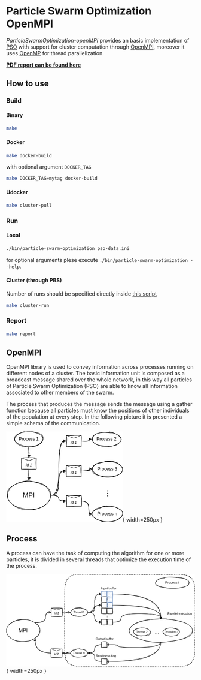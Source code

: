# Particle Swarm Optimization OpenMPI
*ParticleSwarmOptimization-openMPI* provides an basic implementation of [PSO](https://en.wikipedia.org/wiki/Particle_swarm_optimization) with support for cluster computation through [OpenMPI](https://www.open-mpi.org/), moreover it uses [OpenMP](https://www.openmp.org/) for thread parallelization.

<a href="https://fedeizzo.github.io/ParticleSwarmOptimization-OpenMPI/report.pdf" target="_blank"><b>PDF report can be found here</b></a>

## How to use
### Build
#### Binary
```bash
make
```

#### Docker
```bash
make docker-build
```

with optional argument `DOCKER_TAG`

```bash
make DOCKER_TAG=mytag docker-build
```

#### Udocker
```bash
make cluster-pull
```


### Run
#### Local
```bash
./bin/particle-swarm-optimization pso-data.ini
```

for optional arguments plese execute `./bin/particle-swarm-optimization --help`.

#### Cluster (through PBS)
Number of runs should be specified directly inside [this script](./scripts/generate_cluster_runs.sh)
```bash
make cluster-run
```

### Report
```bash
make report
```

## OpenMPI
OpenMPI library is used to convey information across processes running on different nodes of a cluster. The basic information unit is composed as a broadcast message shared over the whole network, in this way all particles of Particle Swarm Optimization (PSO) are able to know all information associated to other members of the swarm.

The process that produces the message sends the message using a gather function because all particles must know the positions of other individuals of the population at every step. In the following picture it is presented a simple schema of the communication.

![Communication schema](./images/communication_schema.png){ width=250px }

## Process
A process can have the task of computing the algorithm for one or more particles, it is divided in several threads that optimize the execution time of the process.

![Execution schema](./images/execution_schema.png){ width=250px }
